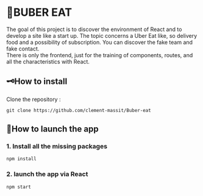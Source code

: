 # 🍔BUBER EAT  
The goal of this project is to discover the environment of React and to develop a site like a start up. The topic concerns a Uber Eat like, so delivery food and a possibility of subscription. You can discover the fake team and fake contact.  
There is only the frontend, just for the training of components, routes, and all the characteristics with React.

## 🗝️How to install  
Clone the repository : 
```
git clone https://github.com/clement-massit/Buber-eat
```  

## 🚀How to launch the app
### 1. Install all the missing packages 
```
npm install
```

### 2. launch the app via React
```
npm start
```
